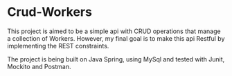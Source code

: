 # Crud-Workers
This project is aimed to be a simple api with CRUD operations that manage a collection of Workers. However, my final goal is to make this api Restful by implementing the REST constraints.

The project is being built on Java Spring, using MySql and tested with Junit, Mockito and Postman.
